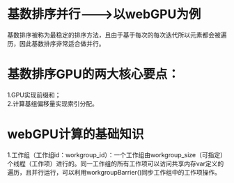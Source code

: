 # 基数排序并行--->以webGPU为例
基数排序被称为最稳定的排序方法，且由于基于每次的每次迭代所以元素都会被遍历，因此基数排序非常适合做并行。
# 基数排序GPU的两大核心要点：  
1.GPU实现前缀和；  
2.计算基组偏移量实现索引分配。
# webGPU计算的基础知识
1.工作组（工作组id：workgroup_id）：一个工作组由workgroup_size（可指定）个线程（工作项）进行的。同一工作组的所有工作项可以访问共享内存var<workgroup>定义的遍历，且并行运行，可以利用workgroupBarrier()同步工作组中的工作项操作。
